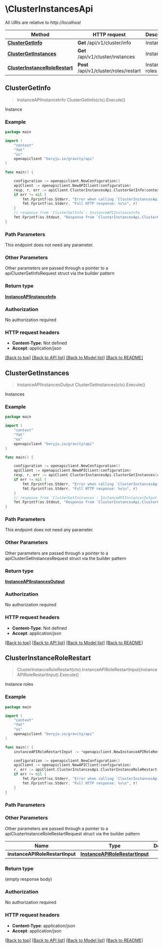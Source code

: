 # \ClusterInstancesApi

All URIs are relative to *http://localhost*

Method | HTTP request | Description
------------- | ------------- | -------------
[**ClusterGetInfo**](ClusterInstancesApi.md#ClusterGetInfo) | **Get** /api/v1/cluster/info | Instance
[**ClusterGetInstances**](ClusterInstancesApi.md#ClusterGetInstances) | **Get** /api/v1/cluster/instances | Instances
[**ClusterInstanceRoleRestart**](ClusterInstancesApi.md#ClusterInstanceRoleRestart) | **Post** /api/v1/cluster/roles/restart | Instance roles



## ClusterGetInfo

> InstanceAPIInstanceInfo ClusterGetInfo(ctx).Execute()

Instance

### Example

```go
package main

import (
    "context"
    "fmt"
    "os"
    openapiclient "beryju.io/gravity/api"
)

func main() {

    configuration := openapiclient.NewConfiguration()
    apiClient := openapiclient.NewAPIClient(configuration)
    resp, r, err := apiClient.ClusterInstancesApi.ClusterGetInfo(context.Background()).Execute()
    if err != nil {
        fmt.Fprintf(os.Stderr, "Error when calling `ClusterInstancesApi.ClusterGetInfo``: %v\n", err)
        fmt.Fprintf(os.Stderr, "Full HTTP response: %v\n", r)
    }
    // response from `ClusterGetInfo`: InstanceAPIInstanceInfo
    fmt.Fprintf(os.Stdout, "Response from `ClusterInstancesApi.ClusterGetInfo`: %v\n", resp)
}
```

### Path Parameters

This endpoint does not need any parameter.

### Other Parameters

Other parameters are passed through a pointer to a apiClusterGetInfoRequest struct via the builder pattern


### Return type

[**InstanceAPIInstanceInfo**](InstanceAPIInstanceInfo.md)

### Authorization

No authorization required

### HTTP request headers

- **Content-Type**: Not defined
- **Accept**: application/json

[[Back to top]](#) [[Back to API list]](../README.md#documentation-for-api-endpoints)
[[Back to Model list]](../README.md#documentation-for-models)
[[Back to README]](../README.md)


## ClusterGetInstances

> InstanceAPIInstancesOutput ClusterGetInstances(ctx).Execute()

Instances

### Example

```go
package main

import (
    "context"
    "fmt"
    "os"
    openapiclient "beryju.io/gravity/api"
)

func main() {

    configuration := openapiclient.NewConfiguration()
    apiClient := openapiclient.NewAPIClient(configuration)
    resp, r, err := apiClient.ClusterInstancesApi.ClusterGetInstances(context.Background()).Execute()
    if err != nil {
        fmt.Fprintf(os.Stderr, "Error when calling `ClusterInstancesApi.ClusterGetInstances``: %v\n", err)
        fmt.Fprintf(os.Stderr, "Full HTTP response: %v\n", r)
    }
    // response from `ClusterGetInstances`: InstanceAPIInstancesOutput
    fmt.Fprintf(os.Stdout, "Response from `ClusterInstancesApi.ClusterGetInstances`: %v\n", resp)
}
```

### Path Parameters

This endpoint does not need any parameter.

### Other Parameters

Other parameters are passed through a pointer to a apiClusterGetInstancesRequest struct via the builder pattern


### Return type

[**InstanceAPIInstancesOutput**](InstanceAPIInstancesOutput.md)

### Authorization

No authorization required

### HTTP request headers

- **Content-Type**: Not defined
- **Accept**: application/json

[[Back to top]](#) [[Back to API list]](../README.md#documentation-for-api-endpoints)
[[Back to Model list]](../README.md#documentation-for-models)
[[Back to README]](../README.md)


## ClusterInstanceRoleRestart

> ClusterInstanceRoleRestart(ctx).InstanceAPIRoleRestartInput(instanceAPIRoleRestartInput).Execute()

Instance roles

### Example

```go
package main

import (
    "context"
    "fmt"
    "os"
    openapiclient "beryju.io/gravity/api"
)

func main() {
    instanceAPIRoleRestartInput := *openapiclient.NewInstanceAPIRoleRestartInput() // InstanceAPIRoleRestartInput |  (optional)

    configuration := openapiclient.NewConfiguration()
    apiClient := openapiclient.NewAPIClient(configuration)
    r, err := apiClient.ClusterInstancesApi.ClusterInstanceRoleRestart(context.Background()).InstanceAPIRoleRestartInput(instanceAPIRoleRestartInput).Execute()
    if err != nil {
        fmt.Fprintf(os.Stderr, "Error when calling `ClusterInstancesApi.ClusterInstanceRoleRestart``: %v\n", err)
        fmt.Fprintf(os.Stderr, "Full HTTP response: %v\n", r)
    }
}
```

### Path Parameters



### Other Parameters

Other parameters are passed through a pointer to a apiClusterInstanceRoleRestartRequest struct via the builder pattern


Name | Type | Description  | Notes
------------- | ------------- | ------------- | -------------
 **instanceAPIRoleRestartInput** | [**InstanceAPIRoleRestartInput**](InstanceAPIRoleRestartInput.md) |  | 

### Return type

 (empty response body)

### Authorization

No authorization required

### HTTP request headers

- **Content-Type**: application/json
- **Accept**: application/json

[[Back to top]](#) [[Back to API list]](../README.md#documentation-for-api-endpoints)
[[Back to Model list]](../README.md#documentation-for-models)
[[Back to README]](../README.md)

